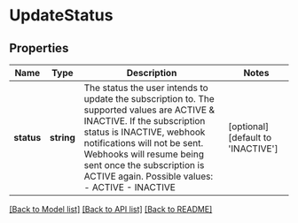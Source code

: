 # UpdateStatus

## Properties
Name | Type | Description | Notes
------------ | ------------- | ------------- | -------------
**status** | **string** | The status the user intends to update the subscription to. The supported values are ACTIVE &amp; INACTIVE. If the subscription status is INACTIVE, webhook notifications will not be sent. Webhooks will resume being sent once the subscription is ACTIVE again.  Possible values: - ACTIVE - INACTIVE | [optional] [default to 'INACTIVE']

[[Back to Model list]](../README.md#documentation-for-models) [[Back to API list]](../README.md#documentation-for-api-endpoints) [[Back to README]](../README.md)


